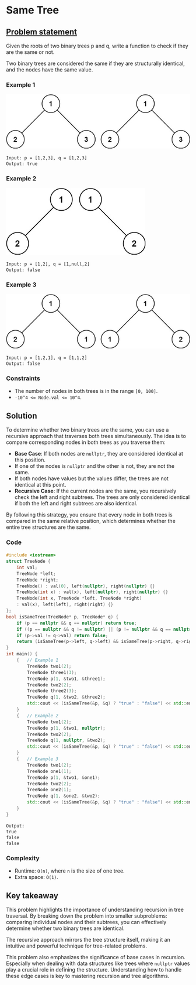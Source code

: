 # Same Tree

## [Problem statement](https://leetcode.com/problems/same-tree/)

Given the roots of two binary trees p and q, write a function to check if they are the same or not.

Two binary trees are considered the same if they are structurally identical, and the nodes have the same value.

### Example 1

![The trees in Example 1](100_ex1.jpg)

```plain
Input: p = [1,2,3], q = [1,2,3]
Output: true
```

### Example 2

![The trees in Example 2](100_ex2.jpg)

```plain
Input: p = [1,2], q = [1,null,2]
Output: false
```

### Example 3

![The trees in Example 3](100_ex3.jpg)

```plain
Input: p = [1,2,1], q = [1,1,2]
Output: false
```

### Constraints

* The number of nodes in both trees is in the range `[0, 100]`.
* `-10^4 <= Node.val <= 10^4`.

## Solution

To determine whether two binary trees are the same, you can use a recursive approach that traverses both trees simultaneously. The idea is to compare corresponding nodes in both trees as you traverse them:

* **Base Case**: If both nodes are `nullptr`, they are considered identical at this position.
* If one of the nodes is `nullptr` and the other is not, they are not the same.
* If both nodes have values but the values differ, the trees are not identical at this point.
* **Recursive Case**: If the current nodes are the same, you recursively check the left and right subtrees. The trees are only considered identical if both the left and right subtrees are also identical.

By following this strategy, you ensure that every node in both trees is compared in the same relative position, which determines whether the entire tree structures are the same.

### Code
```cpp
#include <iostream>
struct TreeNode {
    int val;
    TreeNode *left;
    TreeNode *right;
    TreeNode() : val(0), left(nullptr), right(nullptr) {}
    TreeNode(int x) : val(x), left(nullptr), right(nullptr) {}
    TreeNode(int x, TreeNode *left, TreeNode *right) 
    : val(x), left(left), right(right) {}
};
bool isSameTree(TreeNode* p, TreeNode* q) {
    if (p == nullptr && q == nullptr) return true;
    if ((p == nullptr && q != nullptr) || (p != nullptr && q == nullptr)) return false;
    if (p->val != q->val) return false;
    return (isSameTree(p->left, q->left) && isSameTree(p->right, q->right));
}
int main() {
    {   // Example 1
        TreeNode two1(2);
        TreeNode three1(3);
        TreeNode p(1, &two1, &three1);
        TreeNode two2(2);
        TreeNode three2(3);
        TreeNode q(1, &two2, &three2);
        std::cout << (isSameTree(&p, &q) ? "true" : "false") << std::endl;
    }
    {   // Example 2
        TreeNode two1(2);
        TreeNode p(1, &two1, nullptr);
        TreeNode two2(2);
        TreeNode q(1, nullptr, &two2);
        std::cout << (isSameTree(&p, &q) ? "true" : "false") << std::endl;
    }
    {   // Example 3
        TreeNode two1(2);
        TreeNode one1(1);
        TreeNode p(1, &two1, &one1);
        TreeNode two2(2);
        TreeNode one2(1);
        TreeNode q(1, &one2, &two2);
        std::cout << (isSameTree(&p, &q) ? "true" : "false") << std::endl;
    }
}
```
```plain
Output:
true
false
false
```

### Complexity

* Runtime: `O(n)`, where `n` is the size of one tree.
* Extra space: `O(1)`.

## Key takeaway

This problem highlights the importance of understanding recursion in tree traversal. By breaking down the problem into smaller subproblems: comparing individual nodes and their subtrees, you can effectively determine whether two binary trees are identical. 

The recursive approach mirrors the tree structure itself, making it an intuitive and powerful technique for tree-related problems.

This problem also emphasizes the significance of base cases in recursion. Especially when dealing with data structures like trees where `nullptr` values play a crucial role in defining the structure. Understanding how to handle these edge cases is key to mastering recursion and tree algorithms.